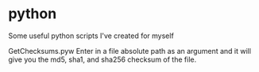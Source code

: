 # python
Some useful python scripts I've created for myself

GetChecksums.pyw
Enter in a file absolute path as an argument and it will give you the md5, sha1, and sha256 checksum of the file.
